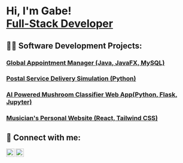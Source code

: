 <h1>Hi, I'm Gabe! <br/><a href="https://github.com/gabesabella">Full-Stack Developer</a>
<h2>👨‍💻 Software Development Projects:</h2>

 <h3> <a href="https://github.com/gabesabella/Scheduling_Solutions">Global Appointment Manager (Java, JavaFX, MySQL)</a></h3>
 <h3> <a href="https://github.com/gabesabella/C950">Postal Service Delivery Simulation (Python)</a></h3>
 <h3> <a href="https://github.com/gabesabella/Comp_Sci_Capstone">AI Powered Mushroom Classifier Web App(Python, Flask, Jupyter)</a></h3>
 <h3> <a href="https://hayleysabella.live/">Musician's Personal Website (React, Tailwind CSS)</a></h3>

<h2>🤳 Connect with me:</h2>
 <a href="https://www.linkedin.com/in/gabriel-sabella-188311260/">
  <img align="left" alt="GabeSabella | GitHub" width="22px" src="https://cdn.jsdelivr.net/npm/simple-icons@v3/icons/github.svg" />
 </a>

<img align="left" alt="GabeSabella | LinkedIn" width="22px" background-color="red" src="https://cdn.jsdelivr.net/npm/simple-icons@v3/icons/linkedin.svg" />
